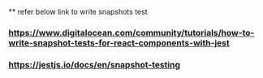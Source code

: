 ** refer below link to write snapshots test
### https://www.digitalocean.com/community/tutorials/how-to-write-snapshot-tests-for-react-components-with-jest

### https://jestjs.io/docs/en/snapshot-testing